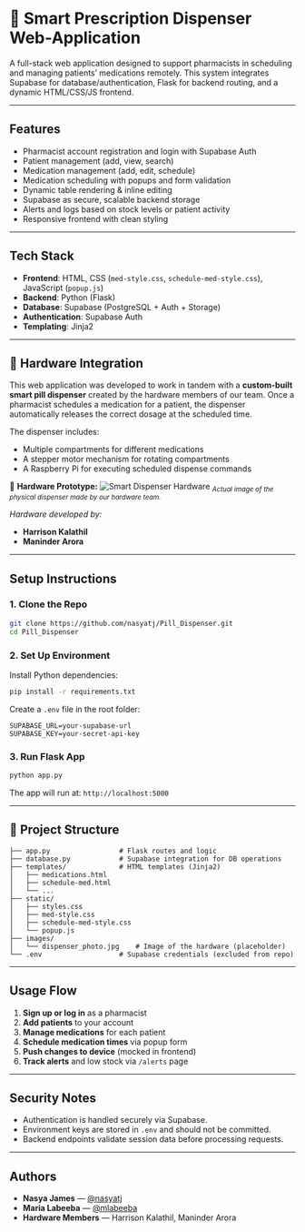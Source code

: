 # 💊 Smart Prescription Dispenser Web-Application

A full-stack web application designed to support pharmacists in scheduling and managing patients’ medications remotely. This system integrates Supabase for database/authentication, Flask for backend routing, and a dynamic HTML/CSS/JS frontend.

---

## Features

* Pharmacist account registration and login with Supabase Auth
* Patient management (add, view, search)
* Medication management (add, edit, schedule)
* Medication scheduling with popups and form validation
* Dynamic table rendering & inline editing
* Supabase as secure, scalable backend storage
* Alerts and logs based on stock levels or patient activity
* Responsive frontend with clean styling

---

## Tech Stack

* **Frontend**: HTML, CSS (`med-style.css`, `schedule-med-style.css`), JavaScript (`popup.js`)
* **Backend**: Python (Flask)
* **Database**: Supabase (PostgreSQL + Auth + Storage)
* **Authentication**: Supabase Auth
* **Templating**: Jinja2

---

## 🔌 Hardware Integration

This web application was developed to work in tandem with a **custom-built smart pill dispenser** created by the hardware members of our team. Once a pharmacist schedules a medication for a patient, the dispenser automatically releases the correct dosage at the scheduled time.

The dispenser includes:

* Multiple compartments for different medications
* A stepper motor mechanism for rotating compartments
* A Raspberry Pi for executing scheduled dispense commands

📸 **Hardware Prototype:**
![Smart Dispenser Hardware](./images/dispenser_photo.png) <sub>*Actual image of the physical dispenser made by our hardware team.*</sub>

*Hardware developed by:*

* **Harrison Kalathil**
* **Maninder Arora**

---

## Setup Instructions

### 1. Clone the Repo

```bash
git clone https://github.com/nasyatj/Pill_Dispenser.git
cd Pill_Dispenser
```

### 2. Set Up Environment

Install Python dependencies:

```bash
pip install -r requirements.txt
```

Create a `.env` file in the root folder:

```
SUPABASE_URL=your-supabase-url  
SUPABASE_KEY=your-secret-api-key
```

### 3. Run Flask App

```bash
python app.py
```

The app will run at: `http://localhost:5000`

---

## 📁 Project Structure

```
├── app.py                 # Flask routes and logic
├── database.py            # Supabase integration for DB operations
├── templates/             # HTML templates (Jinja2)
│   ├── medications.html
│   ├── schedule-med.html
│   └── ...
├── static/
│   ├── styles.css
│   ├── med-style.css
│   ├── schedule-med-style.css
│   └── popup.js
├── images/
│   └── dispenser_photo.jpg    # Image of the hardware (placeholder)
└── .env                   # Supabase credentials (excluded from repo)
```

---

## Usage Flow

1. **Sign up or log in** as a pharmacist
2. **Add patients** to your account
3. **Manage medications** for each patient
4. **Schedule medication times** via popup form
5. **Push changes to device** (mocked in frontend)
6. **Track alerts** and low stock via `/alerts` page

---

## Security Notes

* Authentication is handled securely via Supabase.
* Environment keys are stored in `.env` and should not be committed.
* Backend endpoints validate session data before processing requests.

---

## Authors

* **Nasya James** — [@nasyatj](https://github.com/nasyatj)
* **Maria Labeeba** — [@mlabeeba](https://github.com/mlabeeba)
* **Hardware Members** — Harrison Kalathil, Maninder Arora

